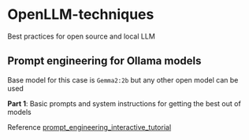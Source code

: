 # OpenLLM-techniques
Best practices for open source and local LLM

## Prompt engineering for Ollama models
Base model for this case is `Gemma2:2b` but any other open model can be used

**Part 1**: Basic prompts and system instructions for getting the best out of models

Reference [prompt_engineering_interactive_tutorial](https://github.com/anthropics/courses/blob/master/prompt_engineering_interactive_tutorial/Anthropic%201P/06_Precognition_Thinking_Step_by_Step.ipynb)
